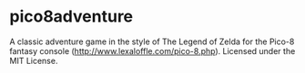 # pico8adventure
A classic adventure game in the style of The Legend of Zelda for the Pico-8 fantasy console (http://www.lexaloffle.com/pico-8.php).
Licensed under the MIT License.
